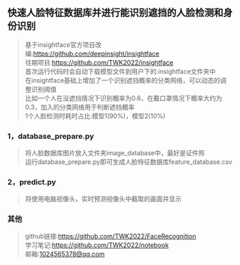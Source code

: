 ## 快速人脸特征数据库并进行能识别遮挡的人脸检测和身份识别
>基于insightface官方项目改编:https://github.com/deepinsight/insightface  
>往期项目:https://github.com/TWK2022/insightface  
>首次运行代码时会自动下载模型文件到用户下的.insightface文件夹中  
>在insightface基础上增加了一个识别遮挡概率的分类网络，可以动态的调整识别阈值  
>比如一个人在没遮挡情况下识别概率为0.6，在戴口罩情况下概率大约为0.3，加入的分类网络用于判断遮挡概率  
>1个人脸检测时耗时占比:模型1(90%)，模型2(10%)  
### 1，database_prepare.py
>将人脸数据库图片放入文件夹image_database中，最好是证件照  
>运行database_prepare.py即可生成人脸特征数据库feature_database.csv  
### 2，predict.py
>将使用电脑视像头，实时预测视像头中截取的画面并显示
### 其他
>github链接:https://github.com/TWK2022/FaceRecognition  
>学习笔记:https://github.com/TWK2022/notebook  
>邮箱:1024565378@qq.com